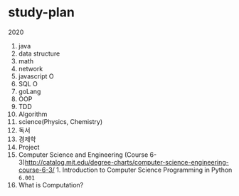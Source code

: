# study-plan
2020
 1. java
 2. data structure
 3. math
 4. network
 5. javascript O
 6. SQL O
 7. goLang
 8. OOP
 9. TDD
 10. Algorithm
 11. science(Physics, Chemistry)
 12. 독서
 13. 경제학
 14. Project
 15. Computer Science and Engineering (Course 6-3)<http://catalog.mit.edu/degree-charts/computer-science-engineering-course-6-3/>
    1. Introduction to Computer Science Programming in Python ``6.001``
   1.  What is Computation?
